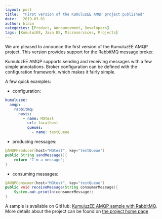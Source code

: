 ```yaml
---
layout: post
title:  "First version of the KumuluzEE AMQP project published"
date:   2019-03-01
author: blazm
categories: [Product, Announcement, Developers]
tags: [KumuluzEE, Java EE, Microservices, Projects]
---
```


We are pleased to announce the first version of the KumuluzEE AMQP project. This version provides support for the RabbitMQ message broker.

KumuluzEE AMQP supports sending and receiving messages with a few simple annotations. Broker configuration can be defined with the configuration framework, which makes it fairly simple.

A few quick examples: 

- configuration:
```yaml
kumuluzee:
  amqp:
    rabbitmq:
      hosts:
        - name: MQtest
          url: localhost
          queues:
            - name: testQueue
```

- producing messages:
```java
@AMQPProducer(host="MQtest", key="testQueue")
public String sendMessage(){
	return "I'm a message";
}
```

- consuming messages:
```java
@AMQPConsumer(host="MQtest", key="testQueue")
public void receiveMessage(String consumerMessage){
	System.out.println(consumerMessage);
}
```

A sample is available on GitHub: [KumuluzEE AMQP sample with RabbitMQ](https://github.com/kumuluz/kumuluzee-samples/tree/master/kumuluzee-amqp-rabbitmq).
More details about the project can be found on [the project home page](https://github.com/kumuluz/kumuluzee-amqp)

